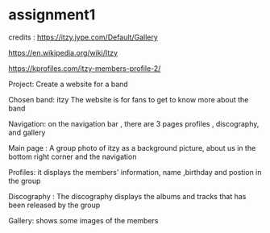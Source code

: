 # assignment1
credits : https://itzy.jype.com/Default/Gallery

https://en.wikipedia.org/wiki/Itzy

https://kprofiles.com/itzy-members-profile-2/

Project: Create a website for a band 

Chosen band: itzy 
The website is for fans to get to know more about the band 

Navigation: 
on the navigation bar , there are 3 pages profiles , discography, and gallery 


Main page :
A group photo of itzy as a background picture, about us in the bottom right corner and the navigation 

Profiles: it displays the members' information, name ,birthday and postion in the group 

Discography : The discography displays the albums and tracks that has been released by the group 

Gallery: shows some images of the members 

